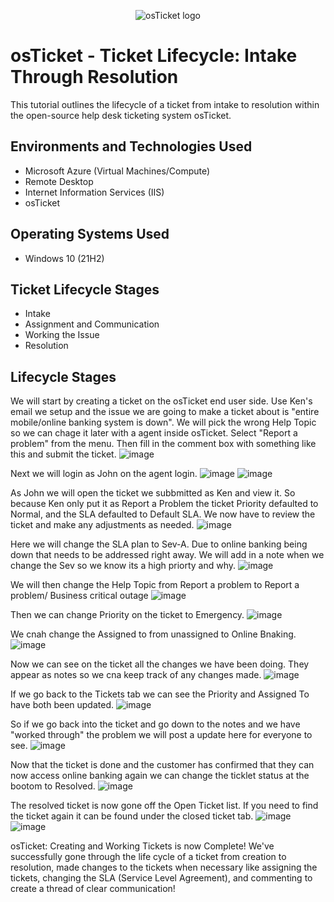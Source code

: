 <p align="center">
<img src="https://i.imgur.com/Clzj7Xs.png" alt="osTicket logo"/>
</p>

<h1>osTicket - Ticket Lifecycle: Intake Through Resolution</h1>
This tutorial outlines the lifecycle of a ticket from intake to resolution within the open-source help desk ticketing system osTicket.<br />

<h2>Environments and Technologies Used</h2>

- Microsoft Azure (Virtual Machines/Compute)
- Remote Desktop
- Internet Information Services (IIS)
- osTicket
  
<h2>Operating Systems Used </h2>

- Windows 10</b> (21H2)

<h2>Ticket Lifecycle Stages</h2>

- Intake
- Assignment and Communication
- Working the Issue
- Resolution

<h2>Lifecycle Stages</h2>

We will start by creating a ticket on the osTicket end user side. Use Ken's email we setup and the issue we are going to make a ticket about is "entire mobile/online banking system is down". We will pick the wrong Help Topic so we can chage it later with a agent inside osTicket. Select "Report a problem" from the menu. Then fill in the comment box with something like this and submit the ticket.
![image](https://github.com/user-attachments/assets/020ba7c1-726c-4e97-be4d-75623db57304)

Next we will login as John on the agent login.
![image](https://github.com/user-attachments/assets/ab74ccde-6e72-415a-8365-bccf8df439a6)
![image](https://github.com/user-attachments/assets/90d6b4d8-622d-4955-851b-5349a488b5b5)

As John we will open the ticket we subbmitted as Ken and view it. So because Ken only put it as Report a Problem the ticket Priority defaulted to Normal, and the SLA defaulted to Default SLA. We now have to review the ticket and make any adjustments as needed.
![image](https://github.com/user-attachments/assets/3bad384b-1a7d-4270-9848-efcfddb52476)

Here we will change the SLA plan to Sev-A. Due to online banking being down that needs to be addressed right away. We will add in a note when we change the Sev so we know its a high priorty and why.
![image](https://github.com/user-attachments/assets/3db4c888-db5e-42ef-b8a5-9f5369f15eb2)

We will then change the Help Topic from Report a problem to Report a problem/ Business critical outage
![image](https://github.com/user-attachments/assets/0236f464-185e-47e8-9d5c-682cdb0d0eb3)

Then we can change Priority on the ticket to Emergency.
![image](https://github.com/user-attachments/assets/48041873-a469-4f5b-81c6-97c15ba95f93)

We cnah change the Assigned to from unassigned to Online Bnaking.
![image](https://github.com/user-attachments/assets/2d3b8928-1849-440a-9076-127a753219e5)

Now we can see on the ticket all the changes we have been doing. They appear as notes so we cna keep track of any changes made.
![image](https://github.com/user-attachments/assets/0cbe93c3-4f85-4650-9731-baf698ef4a69)

If we go back to the Tickets tab we can see the Priority and Assigned To have both been updated.
![image](https://github.com/user-attachments/assets/fcee5e3a-c800-4a8a-a476-ae8bf128c0ea)

So if we go back into the ticket and go down to the notes and we have "worked through" the problem we will post a update here for everyone to see.
![image](https://github.com/user-attachments/assets/4eb542ed-2b90-44bb-bacd-a5246275a94c)

Now that the ticket is done and the customer has confirmed that they can now access online banking again we can change the ticklet status at the bootom to Resolved.
![image](https://github.com/user-attachments/assets/75fc0cc4-d989-49fc-b3c7-b9589053dccb)

The resolved ticket is now gone off the Open Ticket list. If you need to find the ticket again it can be found under the closed ticket tab.
![image](https://github.com/user-attachments/assets/9eafa631-081e-42b6-bf10-4e9f49ffa672)
![image](https://github.com/user-attachments/assets/80a41453-20e5-4510-9a46-6b801efa8095)



osTicket: Creating and Working Tickets is now Complete!
We've successfully gone through the life cycle of a ticket from creation to resolution, made changes to the tickets when necessary like assigning the tickets, changing the SLA (Service Level Agreement), and commenting to create a thread of clear communication! 
